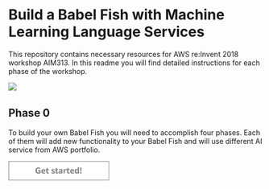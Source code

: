 Build a Babel Fish with Machine Learning Language Services
=========================================

This repository contains necessary resources for AWS re:Invent 2018 workshop AIM313. In this readme you will find detailed instructions for each phase of the workshop.

<img src="../../../../img/flow0.png" />


Phase 0
-----

To build your own Babel Fish you will need to accomplish four phases. Each of them will add new functionality to your Babel Fish and will use different AI service from AWS portfolio.

<a href="./instructions/phase1/README.md"><img src="/img/button1.png" width="200"></a>
